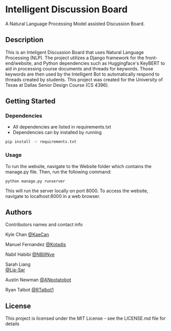 # Intelligent Discussion Board

A Natural Language Processing Model assisted Discussion Board.

## Description

This is an Inteligent Discussion Board that uses Natural Language Processing (NLP). The project utilizes a Django framework for the front-end/website, and Python dependencies such as Huggingface's KeyBERT to aid in processing course documents and threads for keywords. Those keywords are then used by the Intelligent Bot to automatically respond to threads created by students. This project was created for the University of Texas at Dallas Senior Design Course (CS 4396).

## Getting Started

### Dependencies

* All dependencies are listed in requirements.txt
* Dependencies can by installed by running

```bash
pip install -r requirements.txt
```

### Usage

To run the website, navigate to the Website folder which contains the manage.py file. Then, run the following command:
```
python manage.py runserver
```
This will run the server locally on port 8000. To access the website, navigate to localhost:8000 in a web browser.

## Authors

Contributors names and contact info

Kyle Chan
[@KaeCan](https://github.com/KaeCan)

Manuel Fernandez
[@Kotadis](https://github.com/kotadis)

Nabil Habibi
[@NBillNye](https://github.com/NBillNye)

Sarah Liang  
[@Lia-Sar](https://github.com/Lia-Sar)

Austin Newman
[@ANpotatobot](https://github.com/ANpotatobot)

Ryan Talbot
[@RTalbot1](https://github.com/RTalbot1)

## License

This project is licensed under the MIT License - see the LICENSE.md file for details

